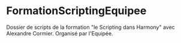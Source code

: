 # FormationScriptingEquipee
Dossier de scripts de la formation "le Scripting dans Harmony" avec Alexandre Cormier. Organisé par l'Equipée.
